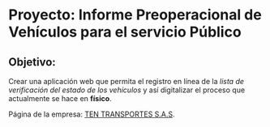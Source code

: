 # Proyecto: Informe Preoperacional de Vehículos para el servicio Público

## Objetivo:

Crear una aplicación web que permita el registro en línea de la *lista de verificación del estado de los vehículos* y así digitalizar el proceso que actualmente se hace en **físico**.

Página de la empresa: [TEN TRANSPORTES S.A.S](https://www.tentransportes.com/).
